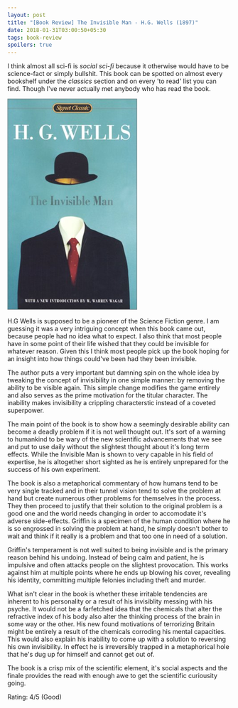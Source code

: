 ```yaml
---
layout: post
title: "[Book Review] The Invisible Man - H.G. Wells (1897)"
date: 2018-01-31T03:00:50+05:30
tags: book-review
spoilers: true
---
```


I think almost all sci-fi is _social sci-fi_ because it otherwise would have to be science-fact or simply bullshit.
This book can be spotted on almost every bookshelf under the _classics_ section and on every 'to read' list you can find.
Though I've never actually met anybody who has read the book.

![The Invisible Man - H.G. Wells (1897)](/img/book-cover-the-invisible-man-h-g-wells-1897.jpg 'The Invisible Man - H.G. Wells (1897)')

H.G Wells is supposed to be a pioneer of the Science Fiction genre.
I am guessing it was a very intriguing concept when this book came out, because people had no idea what to expect.
I also think that most people have in some point of their life wished that they could be invisible for whatever reason.
Given this I think most people pick up the book hoping for an insight into how things could've been had they been invisible.

The author puts a very important but damning spin on the whole idea by tweaking the concept of invisibility in one simple manner: by removing the ability to be visible again.
This simple change modifies the game entirely and also serves as the prime motivation for the titular character.
The inability makes invisibility a crippling characterstic instead of a coveted superpower.

The main point of the book is to show how a seemingly desirable ability can become a deadly problem if it is not well thought out.
It's sort of a warning to humankind to be wary of the new scientific advancements that we see and put to use daily without the slightest thought about it's long term effects.
While the Invisible Man is shown to very capable in his field of expertise, he is altogether short sighted as he is entirely unprepared for the success of his own experiment.

The book is also a metaphorical commentary of how humans tend to be very single tracked and in their tunnel vision tend to solve the problem at hand but create numerous other problems for themselves in the process.
They then proceed to justify that their solution to the original problem is a good one and the world needs changing in order to accomodate it's adverse side-effects.
Griffin is a specimen of the human condition where he is so engrossed in solving the problem at hand, he simply doesn't bother to wait and think if it really is a problem and that too one in need of a solution.

Griffin's temperament is not well suited to being invisible and is the primary reason behind his undoing.
Instead of being calm and patient, he is impulsive and often attacks people on the slightest provocation.
This works against him at multiple points where he ends up blowing his cover, revealing his identity, committing multiple felonies including theft and murder.

What isn't clear in the book is whether these irritable tendencies are inherent to his personality or a result of his invisiblity messing with his psyche.
It would not be a farfetched idea that the chemicals that alter the refractive index of his body also alter the thinking process of the brain in some way or the other.
His new found motivations of terrorizing Britain might be entirely a result of the chemicals corroding his mental capacities.
This would also explain his inability to come up with a solution to reversing his own invisibility.
In effect he is irreversibly trapped in a metaphorical hole that he's dug up for himself and cannot get out of.

The book is a crisp mix of the scientific element, it's social aspects and the finale provides the read with enough awe to get the scientific curiousity going.

Rating: 4/5 (Good)

